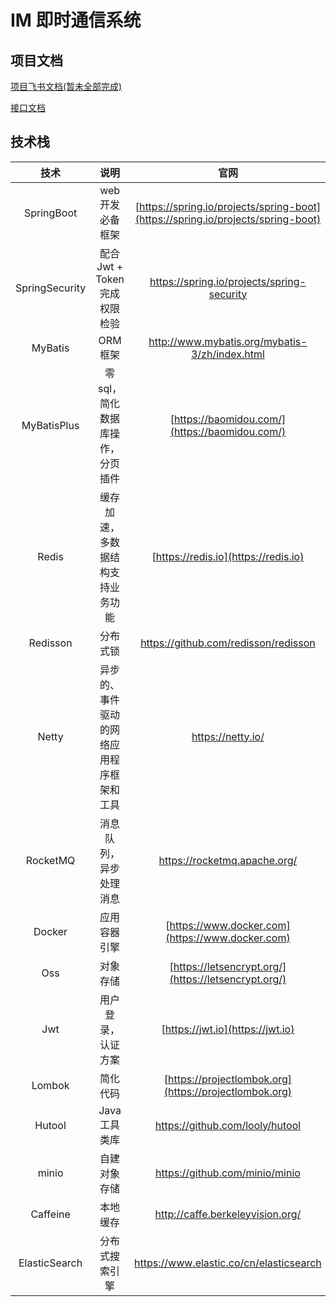 # IM 即时通信系统

## 项目文档
[项目飞书文档(暂未全部完成)](https://ocn5kp8vpe7g.feishu.cn/wiki/RR15wR5oBiUzpPkY9RKcFA7Yneg?from=from_copylink)

[接口文档](https://euq7rnktqz.apifox.cn)

## 技术栈

|       技术       |          说明           |                             官网                             |
|:--------------:|:---------------------:|:------------------------------------------------------------:|
|   SpringBoot   |       web开发必备框架       | [https://spring.io/projects/spring-boot](https://spring.io/projects/spring-boot) |
| SpringSecurity | 配合 Jwt + Token 完成权限检验 |                              https://spring.io/projects/spring-security                              |
|    MyBatis     |         ORM框架         |        http://www.mybatis.org/mybatis-3/zh/index.html        |
|  MyBatisPlus   |   零sql，简化数据库操作，分页插件   |        [https://baomidou.com/](https://baomidou.com/)        |
|     Redis      |   缓存加速，多数据结构支持业务功能    |             [https://redis.io](https://redis.io)             |
|    Redisson    |         分布式锁          |                    https://github.com/redisson/redisson                                          |
|     Netty      | 异步的、事件驱动的网络应用程序框架和工具  |                              https://netty.io/                              |
|    RocketMQ    |      消息队列，异步处理消息      |              https://rocketmq.apache.org/            |
|     Docker     |        应用容器引擎         |       [https://www.docker.com](https://www.docker.com)       |
|      Oss       |         对象存储          |     [https://letsencrypt.org/](https://letsencrypt.org/)     |
|      Jwt       |       用户登录，认证方案       |               [https://jwt.io](https://jwt.io)               |
|     Lombok     |         简化代码          |    [https://projectlombok.org](https://projectlombok.org)    |
|     Hutool     |       Java工具类库        |               https://github.com/looly/hutool                |
|     minio      |        自建对象存储         |                https://github.com/minio/minio                |
|    Caffeine    |         本地缓存          |                      http://caffe.berkeleyvision.org/                                        |
| ElasticSearch  |        分布式搜索引擎        |                    https://www.elastic.co/cn/elasticsearch                                                                          |
